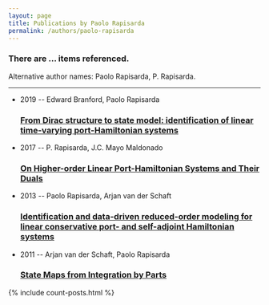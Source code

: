 ```yaml
---
layout: page
title: Publications by Paolo Rapisarda
permalink: /authors/paolo-rapisarda
---
```


<h3 id="number-posts">There are ... items referenced.</h3>
<p id='info-authors'>Alternative author names: Paolo Rapisarda, P. Rapisarda.</p>
<hr />
<ul class="post-list">
<li><span class='post-meta'>2019 -- Edward Branford, Paolo Rapisarda</span><h3><a class='post-link' href="{{ site.baseurl }}/from-dirac-structure-to-state-model-identification-of-linear-time-varying-port-hamiltonian-systems">From Dirac structure to state model: identification of linear time-varying port-Hamiltonian systems</a></h3></li>
<li><span class='post-meta'>2017 -- P. Rapisarda, J.C. Mayo Maldonado</span><h3><a class='post-link' href="{{ site.baseurl }}/on-higher-order-linear-port-hamiltonian-systems-and-their-duals">On Higher-order Linear Port-Hamiltonian Systems and Their Duals</a></h3></li>
<li><span class='post-meta'>2013 -- Paolo Rapisarda, Arjan van der Schaft</span><h3><a class='post-link' href="{{ site.baseurl }}/identification-and-data-driven-reduced-order-modeling-for-linear-conservative-port-and-self-adjoint-hamiltonian-systems">Identification and data-driven reduced-order modeling for linear conservative port- and self-adjoint Hamiltonian systems</a></h3></li>
<li><span class='post-meta'>2011 -- Arjan van der Schaft, Paolo Rapisarda</span><h3><a class='post-link' href="{{ site.baseurl }}/state-maps-from-integration-by-parts">State Maps from Integration by Parts</a></h3></li>

</ul>
{% include count-posts.html %}
